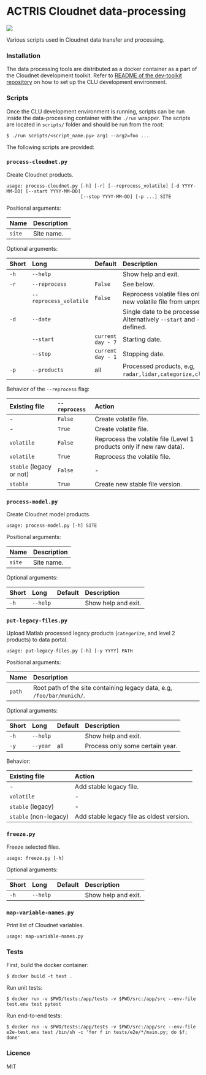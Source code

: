# ACTRIS Cloudnet data-processing
![](https://github.com/actris-cloudnet/data-processing/workflows/Test%20and%20lint/badge.svg)

Various scripts used in Cloudnet data transfer and processing.

### Installation
The data processing tools are distributed as a docker container as a part of the Cloudnet development toolkit.
Refer to [README of the dev-toolkit repository](https://github.com/actris-cloudnet/dev-toolkit/) on how to set up the CLU development environment.

### Scripts
Once the CLU development environment is running, scripts can be run inside the data-processing container with
the `./run` wrapper.
The scripts are located in `scripts/` folder and should be run from the root: 
```
$ ./run scripts/<script_name.py> arg1 --arg2=foo ...
```
The following scripts are provided:


### `process-cloudnet.py`
Create Cloudnet products.

```
usage: process-cloudnet.py [-h] [-r] [--reprocess_volatile] [-d YYYY-MM-DD] [--start YYYY-MM-DD]
                           [--stop YYYY-MM-DD] [-p ...] SITE
```

Positional arguments:

| Name   | Description | 
| :---   | :---        |
| `site` |  Site name.|

Optional arguments:

| Short | Long             | Default           | Description                                | 
| :---  | :----------             | :---              | :---                                       |
| `-h`  | `--help`         |                   | Show help and exit. |
| `-r`  | `--reprocess`    | `False`           | See below. |
|       | `--reprocess_volatile`  | `False`    | Reprocess volatile files only (and create new volatile file from unprocessed). |
| `-d`  | `--date`         |                   | Single date to be processed. Alternatively `--start` and `--stop` can be defined.|
|       | `--start`        | `current day - 7` | Starting date. |
|       | `--stop`         | `current day - 1 `| Stopping date. |
| `-p`  | `--products`     | all             | Processed products, e.g, `radar,lidar,categorize,classification`. |

Behavior of the `--reprocess` flag:

| Existing file | `--reprocess` | Action          |
| :---          | :---          | :---            |
| -             | `False`       | Create volatile file. |
| -             | `True`        | Create volatile file. |
| `volatile`    | `False`       | Reprocess the volatile file (Level 1 products only if new raw data).|
| `volatile`    | `True`        | Reprocess the volatile file. |
| `stable` (legacy or not)      | `False`       | - |
| `stable`      | `True`        | Create new stable file version.|

### `process-model.py`
Create Cloudnet model products.

```
usage: process-model.py [-h] SITE
```

Positional arguments:

| Name   | Description | 
| :---   | :---        |
| `site` |  Site name.|

Optional arguments:

| Short | Long             | Default           | Description                                | 
| :---  | :----------             | :---              | :---                                       |
| `-h`  | `--help`         |                   | Show help and exit. |



### `put-legacy-files.py`

Upload Matlab processed legacy products (`categorize`, and level 2 products) to data portal.

```
usage: put-legacy-files.py [-h] [-y YYYY] PATH
```

Positional arguments:

| Name   | Description | 
| :---   | :---        |
| `path` | Root path of the site containing legacy data, e.g, `/foo/bar/munich/`. |

Optional arguments:

| Short | Long             | Default     | Description                                | 
| :---  | :---             | :---        | :---                                       |
| `-h`  | `--help`         |             | Show help and exit.                        |
|  `-y` | `--year`         | all         | Process only some certain year.            |

Behavior:

| Existing file          | Action          |
| :---                   | :---            |
| -                      | Add stable legacy file. |
| `volatile`             | - |
| `stable` (legacy)      | - |
| `stable` (non-legacy)  | Add stable legacy file as oldest version. |


### `freeze.py`
Freeze selected files.

```
usage: freeze.py [-h]
```

Optional arguments:

| Short | Long             | Default     | Description                                | 
| :---  | :---             | :---        | :---                                       |
| `-h`  | `--help`         |             | Show help and exit.                        |


### `map-variable-names.py`
Print list of Cloudnet variables.

```
usage: map-variable-names.py
```

### Tests

First, build the docker container:
```
$ docker build -t test .
```

Run unit tests:
```
$ docker run -v $PWD/tests:/app/tests -v $PWD/src:/app/src --env-file test.env test pytest
```

Run end-to-end tests:
```
$ docker run -v $PWD/tests:/app/tests -v $PWD/src:/app/src --env-file e2e-test.env test /bin/sh -c 'for f in tests/e2e/*/main.py; do $f; done'
```


### Licence
MIT

